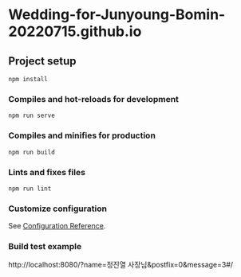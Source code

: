 # Wedding-for-Junyoung-Bomin-20220715.github.io

## Project setup
```
npm install
```

### Compiles and hot-reloads for development
```
npm run serve
```

### Compiles and minifies for production
```
npm run build
```

### Lints and fixes files
```
npm run lint
```

### Customize configuration
See [Configuration Reference](https://cli.vuejs.org/config/).

### Build test example
http://localhost:8080/?name=정진열 사장님&postfix=0&message=3#/